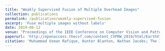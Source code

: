 ```yaml
---
title: "Weakly Supervised Fusion of Multiple Overhead Images"
collection: publications
permalink: /publication/weakly-supervised-fusion
excerpt: 'Fuse multiple images without labels'
date: 2019-06-12
venue: 'Proceedings of the IEEE Conference on Computer Vision and Pattern Recognition Workshops'
paperurl: 'http://openaccess.thecvf.com/content_CVPRW_2019/html/EarthVision/Rafique_Weakly_Supervised_Fusion_of_Multiple_Overhead_Images_CVPRW_2019_paper.html'
citation: 'Muhammad Usman Rafique, Hunter Blanton, Nathan Jacobs; The IEEE Conference on Computer Vision and Pattern Recognition (CVPR) Workshops, 2019, pp. 0-0'
---
```


